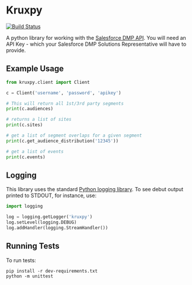 # Kruxpy
[![Build Status](https://secure.travis-ci.org/theatlantic/kruxpy.png?branch=master)](https://travis-ci.org/theatlantic/kruxpy)

A python library for working with the [Salesforce DMP API](https://konsole.zendesk.com/hc/en-us/articles/216119137-Salesforce-DMP-API).  You will need an API Key - which your Salesforce DMP Solutions Representative will have to provide.


## Example Usage
```python
from kruxpy.client import Client

c = Client('username', 'password', 'apikey')

# This will return all 1st/3rd party segments
print(c.audiences)

# returns a list of sites
print(c.sites)

# get a list of segment overlaps for a given segment
print(c.get_audience_distribution('12345'))

# get a list of events
print(c.events)
```

## Logging
This library uses the standard [Python logging library](https://docs.python.org/3/library/logging.html).  To see debut output printed to STDOUT, for instance, use:

```python
import logging

log = logging.getLogger('kruxpy')
log.setLevel(logging.DEBUG)
log.addHandler(logging.StreamHandler())
```

## Running Tests
To run tests:

```
pip install -r dev-requirements.txt
python -m unittest
```

